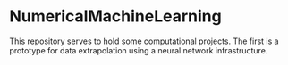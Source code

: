# NumericalMachineLearning

This repository serves to hold some computational projects. The first is a prototype for data extrapolation using a neural network infrastructure.

